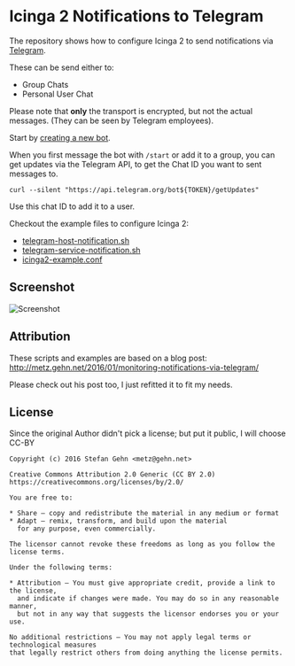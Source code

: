 Icinga 2 Notifications to Telegram
==================================

The repository shows how to configure Icinga 2 to send notifications via
[Telegram](https://www.telegram.org).

These can be send either to:
* Group Chats
* Personal User Chat

Please note that **only** the transport is encrypted, but not the actual
messages. (They can be seen by Telegram employees).

Start by [creating a new bot](https://core.telegram.org/bots#create-a-new-bot).

When you first message the bot with `/start` or add it to a group, you can get
updates via the Telegram API, to get the Chat ID you want to sent messages to.

    curl --silent "https://api.telegram.org/bot${TOKEN}/getUpdates"

Use this chat ID to add it to a user.

Checkout the example files to configure Icinga 2:

* [telegram-host-notification.sh](telegram-host-notification.sh)
* [telegram-service-notification.sh](telegram-service-notification.sh)
* [icinga2-example.conf](icinga2-example.conf)

## Screenshot

![Screenshot](screenshot.png)

## Attribution

These scripts and examples are based on a blog post:
http://metz.gehn.net/2016/01/monitoring-notifications-via-telegram/

Please check out his post too, I just refitted it to fit my needs.

## License

Since the original Author didn't pick a license; but put it public, I will choose CC-BY

    Copyright (c) 2016 Stefan Gehn <metz@gehn.net>

    Creative Commons Attribution 2.0 Generic (CC BY 2.0)
    https://creativecommons.org/licenses/by/2.0/

    You are free to:

    * Share — copy and redistribute the material in any medium or format
    * Adapt — remix, transform, and build upon the material
      for any purpose, even commercially.

    The licensor cannot revoke these freedoms as long as you follow the license terms.

    Under the following terms:

    * Attribution — You must give appropriate credit, provide a link to the license,
      and indicate if changes were made. You may do so in any reasonable manner,
      but not in any way that suggests the licensor endorses you or your use.

    No additional restrictions — You may not apply legal terms or technological measures
    that legally restrict others from doing anything the license permits.
